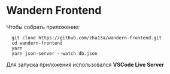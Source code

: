 # Wandern Frontend

Чтобы собрать приложение:

```
  git clone https://github.com/zha13a/wandern-frontend.git
  cd wandern-frontend
  yarn
  yarn json-server --watch db.json
```

Для запуска приложения использовался **VSCode Live Server**